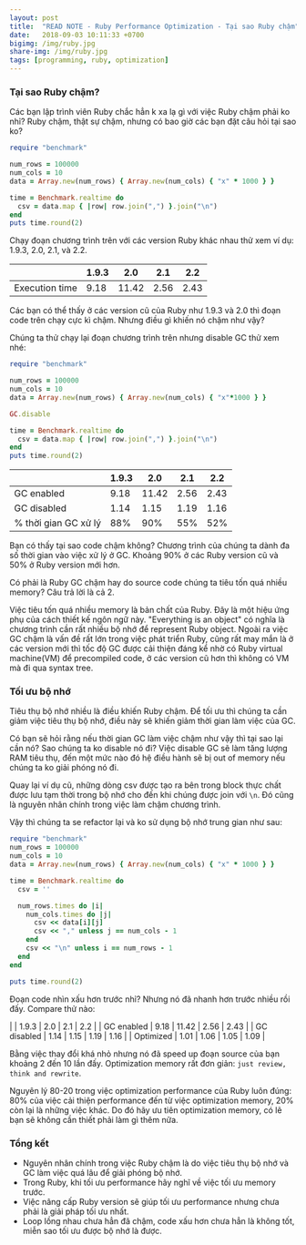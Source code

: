 ```yaml
---
layout: post
title:  "READ NOTE - Ruby Performance Optimization - Tại sao Ruby chậm"
date:   2018-09-03 10:11:33 +0700
bigimg: /img/ruby.jpg
share-img: /img/ruby.jpg
tags: [programming, ruby, optimization]
---
```


### Tại sao Ruby chậm?

Các bạn lập trình viên Ruby chắc hẳn k xa lạ gì với việc Ruby chậm phải ko nhỉ? Ruby chậm, thật sự chậm, nhưng có bao giờ các bạn đặt câu hỏi tại sao ko?

```ruby
require "benchmark"

num_rows = 100000
num_cols = 10
data = Array.new(num_rows) { Array.new(num_cols) { "x" * 1000 } }

time = Benchmark.realtime do
  csv = data.map { |row| row.join(",") }.join("\n")
end
puts time.round(2)
```

Chạy đoạn chương trình trên với các version Ruby khác nhau thử xem ví dụ: 1.9.3, 2.0, 2.1, và 2.2.

|                 | 1.9.3 | 2.0   | 2.1   | 2.2 |
|-----------------|-------|-------|-------|-----|
| Execution time  | 9.18  | 11.42 | 2.56  |2.43 |

Các bạn có thể thấy ở các version cũ của Ruby như 1.9.3 và 2.0 thì đoạn code trên chạy cực kì chậm. Nhưng điều gì khiến nó chậm như vậy?

Chúng ta thử chạy lại đoạn chương trình trên nhưng disable GC thử xem nhé:

```ruby
require "benchmark"

num_rows = 100000
num_cols = 10
data = Array.new(num_rows) { Array.new(num_cols) { "x"*1000 } }

GC.disable

time = Benchmark.realtime do
  csv = data.map { |row| row.join(",") }.join("\n")
end
puts time.round(2)
```

|                       | 1.9.3 | 2.0   | 2.1   | 2.2  |
|-----------------------|-------|-------|-------|------|
| GC enabled            | 9.18  | 11.42 | 2.56  | 2.43 |
| GC disabled           | 1.14  | 1.15  | 1.19  | 1.16 |
| % thời gian GC xử lý  | 88%   | 90%   | 55%   | 52%  |

Bạn có thấy tại sao code chậm không? Chương trình của chúng ta dành đa số thời gian vào việc xử lý ở GC. Khoảng 90% ở các Ruby version cũ và 50% ở Ruby version mới hơn.

Có phải là Ruby GC chậm hay do source code chúng ta tiêu tốn quá nhiều memory? Câu trả lời là cả 2.

Việc tiêu tốn quá nhiều memory là bản chất của Ruby. Đây là một hiệu ứng phụ của cách thiết kế ngôn ngữ này. "Everything is an object" có nghĩa là chương trình cần rất nhiều bộ nhớ để represent Ruby object. Ngoài ra việc GC chậm là vấn đề rất lớn trong việc phát triển Ruby, cũng rất may mắn là ở các version mới thì tốc độ GC được cải thiện đáng kể nhờ có Ruby virtual machine(VM) để precompiled code, ở các version cũ hơn thì không có VM mà đi qua syntax tree.

### Tối ưu bộ nhớ

Tiêu thụ bộ nhớ nhiều là điều khiến Ruby chậm. Để tối ưu thì chúng ta cần giảm việc tiêu thụ bộ nhớ, điều này sẽ khiến giảm thời gian làm việc của GC.

Có bạn sẽ hỏi rằng nếu thời gian GC làm việc chậm như vậy thì tại sao lại cần nó? Sao chúng ta ko disable nó đi? Việc disable GC sẽ làm tăng lượng RAM tiêu thụ, đến một mức nào đó hệ điều hành sẽ bị out of memory nếu chúng ta ko giải phóng nó đi.

Quay lại ví dụ cũ, những dòng csv được tạo ra bên trong block thực chất được lưu tạm thời trong bộ nhớ cho đến khi chúng được join với `\n`. Đó cũng là nguyên nhân chính trong việc làm chậm chương trình.

Vậy thì chúng ta se refactor lại và ko sử dụng bộ nhớ trung gian như sau:


```ruby
require "benchmark"
num_rows = 100000
num_cols = 10
data = Array.new(num_rows) { Array.new(num_cols) { "x" * 1000 } }

time = Benchmark.realtime do
  csv = ''

  num_rows.times do |i|
    num_cols.times do |j|
      csv << data[i][j]
      csv << "," unless j == num_cols - 1
    end
    csv << "\n" unless i == num_rows - 1
  end
end

puts time.round(2)
```

Đoạn code nhìn xấu hơn trước nhỉ? Nhưng nó đã nhanh hơn trước nhiều rồi đấy. Compare thử nào:

|            | 1.9.3 | 2.0   | 2.1   | 2.2  |
| GC enabled | 9.18  | 11.42 | 2.56  | 2.43 |
| GC disabled | 1.14  | 1.15  | 1.19  | 1.16 |
| Optimized  | 1.01  | 1.06  | 1.05  | 1.09 |

Bằng việc thay đổi khá nhỏ nhưng nó đã speed up đoạn source của bạn khoảng 2 đến 10 lần đấy. Optimization memory rất đơn giản: `just review, think and rewrite`.

Nguyên lý 80-20 trong việc optimization performance của Ruby luôn đúng: 80% của việc cải thiện performance đến từ việc optimization memory, 20% còn lại là những việc khác. Do đó hãy ưu tiên optimization memory, có lẽ bạn sẽ không cần thiết phải làm gì thêm nữa.


### Tổng kết
- Nguyên nhân chính trong việc Ruby chậm là do việc tiêu thụ bộ nhớ và GC làm việc quá lâu để giải phóng bộ nhớ.
- Trong Ruby, khi tối ưu performance hãy nghĩ về việc tối ưu memory trước.
- Việc nâng cấp Ruby version sẽ giúp tối ưu performance nhưng chưa phải là giải pháp tối ưu nhất.
- Loop lồng nhau chưa hẳn đã chậm, code xấu hơn chưa hẳn là không tốt, miễn sao tối ưu được bộ nhớ là được.